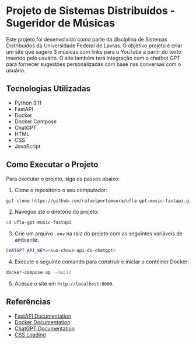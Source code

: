# Projeto de Sistemas Distribuídos - Sugeridor de Músicas

Este projeto foi desenvolvido como parte da disciplina de Sistemas Distribuídos da Universidade Federal de Lavras. O objetivo projeto é criar um site que sugere 3 músicas com links para o YouTube a partir do texto inserido pelo usuário. O site também terá integração com o chatbot GPT para fornecer sugestões personalizadas com base nas conversas com o usuário.

## Tecnologias Utilizadas

- Python 3.11
- FastAPI
- Docker
- Docker Compose
- ChatGPT
- HTML
- CSS
- JavaScript

## Como Executar o Projeto

Para executar o projeto, siga os passos abaixo:

1. Clone o repositório o seu computador:

```bash
git clone https://github.com/rafaelportomoura/ufla-gpt-music-fastapi.git
```

2. Navegue até o diretório do projeto:

```bash
cd ufla-gpt-music-fastapi
```

3. Crie um arquivo `.env` na raiz do projeto com as seguintes variáveis de ambiente:

```bash
CHATGPT_API_KEY=<sua-chave-api-do-chatgpt>
```

4. Execute o seguinte comando para construir e iniciar o contêiner Docker:

```bash
docker-compose up --build
```

5. Acesse o site em `http://localhost:8000`.

## Referências

- [FastAPI Documentation](https://fastapi.tiangolo.com/)
- [Docker Documentation](https://docs.docker.com/)
- [ChatGPT Documentation](https://platform.openai.com/docs/guides/gpt)
- [CSS Loading](https://loading.io/css/)

